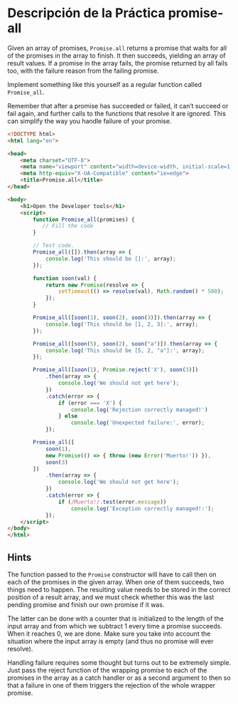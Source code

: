 # Descripción de la Práctica promise-all

Given an array of promises, `Promise.all` returns a promise that waits for all of the promises in the array to finish. 
It then succeeds, yielding an array of result values. 
If a promise in the array fails, the promise returned by all fails too, with the failure reason from the failing promise.

Implement something like this yourself as a regular function called `Promise_all`.

Remember that after a promise has succeeded or failed, 
it can’t succeed or fail again, and further calls to the functions that resolve it are ignored. 
This can simplify the way you handle failure of your promise.


```html
<!DOCTYPE html>
<html lang="en">

<head>
    <meta charset="UTF-8">
    <meta name="viewport" content="width=device-width, initial-scale=1.0">
    <meta http-equiv="X-UA-Compatible" content="ie=edge">
    <title>Promise.all</title>
</head>

<body>
    <h1>Open the Developer tools</h1>
    <script>
        function Promise_all(promises) {
           // Fill the code
        }

        // Test code.
        Promise_all([]).then(array => {
            console.log('This should be []:', array);
        });

        function soon(val) {
            return new Promise(resolve => {
                setTimeout(() => resolve(val), Math.random() * 500);
            });
        }

        Promise_all([soon(1), soon(2), soon(3)]).then(array => {
            console.log('This should be [1, 2, 3]:', array);
        });

        Promise_all([soon(5), soon(2), soon("a")]).then(array => {
            console.log('This should be [5, 2, "a"]:', array);
        });

        Promise_all([soon(1), Promise.reject('X'), soon(3)])
            .then(array => {
                console.log('We should not get here');
            })
            .catch(error => {
                if (error === 'X') {
                    console.log('Rejection correctly managed!')
                } else
                    console.log('Unexpected failure:', error);
            });

        Promise_all([
            soon(1),
            new Promise(() => { throw (new Error('Muerto!')) }),
            soon(3)
        ])
            .then(array => {
                console.log('We should not get here');
            })
            .catch(error => {
                if (/Muerto!/.test(error.message))
                    console.log('Exception correctly managed!:');
            });        
    </script>
</body>
</html>
  ```
  
## Hints

The function passed to the `Promise` constructor will have to call then on each of the promises in the given array. 
When one of them succeeds, two things need to happen. 
The resulting value needs to be stored in the correct position of a result array, and 
we must check whether this was the last pending promise and finish our own promise if it was.

The latter can be done with a counter that is initialized to the length of the input array and from which we subtract 1 every time a promise succeeds. 
When it reaches 0, we are done. 
Make sure you take into account the situation where the input array is empty (and thus no promise will ever resolve).

Handling failure requires some thought but turns out to be extremely simple. Just pass the reject function of the wrapping promise to each of the promises in the array as a catch handler or as a second argument to then so that a failure in one of them triggers the rejection of the whole wrapper promise.
